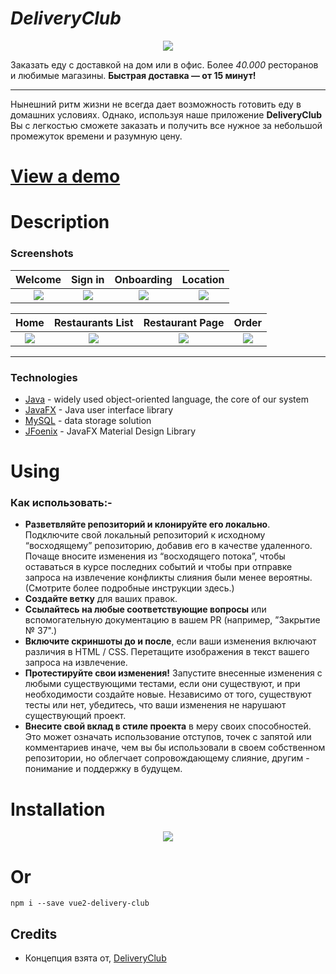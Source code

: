 # _DeliveryClub_

<p align="center"> <img src="http://toplogos.ru/images/logo-delivery-club.png"> </img> </p>

Заказать еду с доставкой на дом или в офис. Более _40.000_ ресторанов и любимые магазины. __Быстрая доставка — от 15 минут!__

---

Нынешний ритм жизни не всегда дает возможность готовить еду в домашних условиях. Однако, используя наше приложение __DeliveryClub__ Вы с легкостью сможете заказать и получить все нужное за небольшой промежуток времени и разумную цену. 

# [View a demo](https://play.google.com/store/apps/details?id=com.deliveryclub&hl=ru&gl=US)

# Description 

### Screenshots

Welcome               |  Sign in               | Onboarding               |  Location
:-------------------------:|:-------------------------:|:-------------------------:|:-------------------------:
![](https://www.codenameone.com/wp-content/uploads/2021/08/GrubHub-1-Welcome.png?raw=true)|![](https://www.codenameone.com/wp-content/uploads/2021/08/GrubHub-2-Sign-In.png?raw=true)|![](https://www.codenameone.com/wp-content/uploads/2021/08/GrubHub-3-Onboarding.png?raw=true)|![](https://www.codenameone.com/wp-content/uploads/2021/08/GrubHub-4-Location.png?raw=true)|

Home               |  Restaurants List               | Restaurant Page             |  Order
:-------------------------:|:-------------------------:|:-------------------------:|:-------------------------:
![](https://www.codenameone.com/wp-content/uploads/2021/08/GrubHub-8-Home.png?raw=true)|![](https://www.codenameone.com/wp-content/uploads/2021/08/GrubHub-9-Restaurants.png?raw=true)|![](https://www.codenameone.com/wp-content/uploads/2021/08/GrubHub-10-Restaurant.png?raw=true)|![](https://www.codenameone.com/wp-content/uploads/2021/08/GrubHub-11-Product.png?raw=true)|

---

### Technologies
- [Java](https://go.java/index.html) - widely used object-oriented language, the core of our system
- [JavaFX](https://docs.oracle.com/javafx/2/overview/jfxpub-overview.htm) - Java user interface library
- [MySQL](https://www.mysql.com) - data storage solution
- [JFoenix](https://github.com/jfoenixadmin/JFoenix) - JavaFX Material Design Library

# Using

### Как использовать:-
- **Разветвляйте репозиторий и клонируйте его локально**. Подключите свой локальный репозиторий к исходному “восходящему” репозиторию, добавив его в качестве удаленного. Почаще вносите изменения из “восходящего потока”, чтобы оставаться в курсе последних событий и чтобы при отправке запроса на извлечение конфликты слияния были менее вероятны. (Смотрите более подробные инструкции здесь.)
- **Создайте ветку** для ваших правок.
- **Ссылайтесь на любые соответствующие вопросы** или вспомогательную документацию в вашем PR (например, ”Закрытие № 37".)
- **Включите скриншоты до и после**, если ваши изменения включают различия в HTML / CSS. Перетащите изображения в текст вашего запроса на извлечение.
- **Протестируйте свои изменения!** Запустите внесенные изменения с любыми существующими тестами, если они существуют, и при необходимости создайте новые. Независимо от того, существуют тесты или нет, убедитесь, что ваши изменения не нарушают существующий проект.
- **Внесите свой вклад в стиле проекта** в меру своих способностей. Это может означать использование отступов, точек с запятой или комментариев иначе, чем вы бы использовали в своем собственном репозитории, но облегчает сопровождающему слияние, другим - понимание и поддержку в будущем.

# Installation
<p align="center" >
  <img src="https://3.bp.blogspot.com/-zxXOgeQ5-0A/XD5vwB4CtTI/AAAAAAAAG4c/fFMrXH-ZFZkkVlzkgB6dvRJMUwfDgACWACK4BGAYYCw/s1600/Icons%2BApp%2BStore%2BGoogle%2Bplay.png"/>

<p align="center"> 
  <h1>Or</h1>   
</p>

`npm i --save vue2-delivery-club`

## Credits

- Концепция взята от, [DeliveryClub](https://www.delivery-club.ru/)
